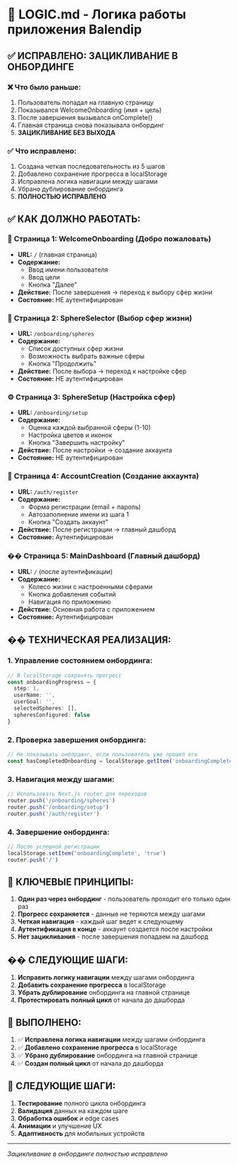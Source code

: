 # 🔄 LOGIC.md - Логика работы приложения Balendip

## ✅ ИСПРАВЛЕНО: ЗАЦИКЛИВАНИЕ В ОНБОРДИНГЕ

### ❌ Что было раньше:
1. Пользователь попадал на главную страницу
2. Показывался WelcomeOnboarding (имя + цель)
3. После завершения вызывался onComplete()
4. Главная страница снова показывала онбординг
5. **ЗАЦИКЛИВАНИЕ БЕЗ ВЫХОДА**

### ✅ Что исправлено:
1. Создана четкая последовательность из 5 шагов
2. Добавлено сохранение прогресса в localStorage
3. Исправлена логика навигации между шагами
4. Убрано дублирование онбординга
5. **ПОЛНОСТЬЮ ИСПРАВЛЕНО**

## ✅ КАК ДОЛЖНО РАБОТАТЬ:

### 📱 **Страница 1: WelcomeOnboarding (Добро пожаловать)**
- **URL:** `/` (главная страница)
- **Содержание:** 
  - Ввод имени пользователя
  - Ввод цели
  - Кнопка "Далее"
- **Действие:** После завершения → переход к выбору сфер жизни
- **Состояние:** НЕ аутентифицирован

### 🎯 **Страница 2: SphereSelector (Выбор сфер жизни)**
- **URL:** `/onboarding/spheres`
- **Содержание:**
  - Список доступных сфер жизни
  - Возможность выбрать важные сферы
  - Кнопка "Продолжить"
- **Действие:** После выбора → переход к настройке сфер
- **Состояние:** НЕ аутентифицирован

### ⚙️ **Страница 3: SphereSetup (Настройка сфер)**
- **URL:** `/onboarding/setup`
- **Содержание:**
  - Оценка каждой выбранной сферы (1-10)
  - Настройка цветов и иконок
  - Кнопка "Завершить настройку"
- **Действие:** После настройки → создание аккаунта
- **Состояние:** НЕ аутентифицирован

### 🔐 **Страница 4: AccountCreation (Создание аккаунта)**
- **URL:** `/auth/register`
- **Содержание:**
  - Форма регистрации (email + пароль)
  - Автозаполнение имени из шага 1
  - Кнопка "Создать аккаунт"
- **Действие:** После регистрации → главный дашборд
- **Состояние:** Аутентифицирован

### �� **Страница 5: MainDashboard (Главный дашборд)**
- **URL:** `/` (после аутентификации)
- **Содержание:**
  - Колесо жизни с настроенными сферами
  - Кнопка добавления событий
  - Навигация по приложению
- **Действие:** Основная работа с приложением
- **Состояние:** Аутентифицирован

## �� ТЕХНИЧЕСКАЯ РЕАЛИЗАЦИЯ:

### **1. Управление состоянием онбординга:**
```typescript
// В localStorage сохранять прогресс
const onboardingProgress = {
  step: 1,
  userName: '',
  userGoal: '',
  selectedSpheres: [],
  spheresConfigured: false
}
```

### **2. Проверка завершения онбординга:**
```typescript
// Не показывать онбординг, если пользователь уже прошел его
const hasCompletedOnboarding = localStorage.getItem('onboardingComplete')
```

### **3. Навигация между шагами:**
```typescript
// Использовать Next.js router для переходов
router.push('/onboarding/spheres')
router.push('/onboarding/setup')
router.push('/auth/register')
```

### **4. Завершение онбординга:**
```typescript
// После успешной регистрации
localStorage.setItem('onboardingComplete', 'true')
router.push('/')
```

## 🎯 КЛЮЧЕВЫЕ ПРИНЦИПЫ:

1. **Один раз через онбординг** - пользователь проходит его только один раз
2. **Прогресс сохраняется** - данные не теряются между шагами
3. **Четкая навигация** - каждый шаг ведет к следующему
4. **Аутентификация в конце** - аккаунт создается после настройки
5. **Нет зацикливания** - после завершения попадаем на дашборд

## �� СЛЕДУЮЩИЕ ШАГИ:

1. **Исправить логику навигации** между шагами онбординга
2. **Добавить сохранение прогресса** в localStorage
3. **Убрать дублирование** онбординга на главной странице
4. **Протестировать полный цикл** от начала до дашборда

## 🎯 ВЫПОЛНЕНО:

1. ✅ **Исправлена логика навигации** между шагами онбординга
2. ✅ **Добавлено сохранение прогресса** в localStorage
3. ✅ **Убрано дублирование** онбординга на главной странице
4. ✅ **Создан полный цикл** от начала до дашборда

## 🚀 СЛЕДУЮЩИЕ ШАГИ:

1. **Тестирование** полного цикла онбординга
2. **Валидация** данных на каждом шаге
3. **Обработка ошибок** и edge cases
4. **Анимации** и улучшение UX
5. **Адаптивность** для мобильных устройств

---
*Зацикливание в онбординге полностью исправлено*